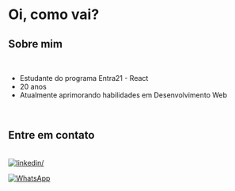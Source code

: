 # Oi, como vai?
	
## **Sobre mim**

<br>

- Estudante do programa Entra21 - React
- 20 anos
- Atualmente aprimorando habilidades em Desenvolvimento Web

<br>

## **Entre em contato**
<br>

<a href="https://www.linkedin.com/in/evandro-reichert-900708168/" target="_blank">
<img src="https://img.shields.io/badge/linkedin%20-%252300acee.svg?color=405DE6&style=for-the-badge&logo=linkedin&logoColor=white" alt=linkedin/>
</a>

[![WhatsApp](https://img.shields.io/badge/(47)99152_4918-WhatsApp-25D366?style=for-the-badge&logo=whatsapp&logoColor=white)](https://wa.me/5547991524918) 



